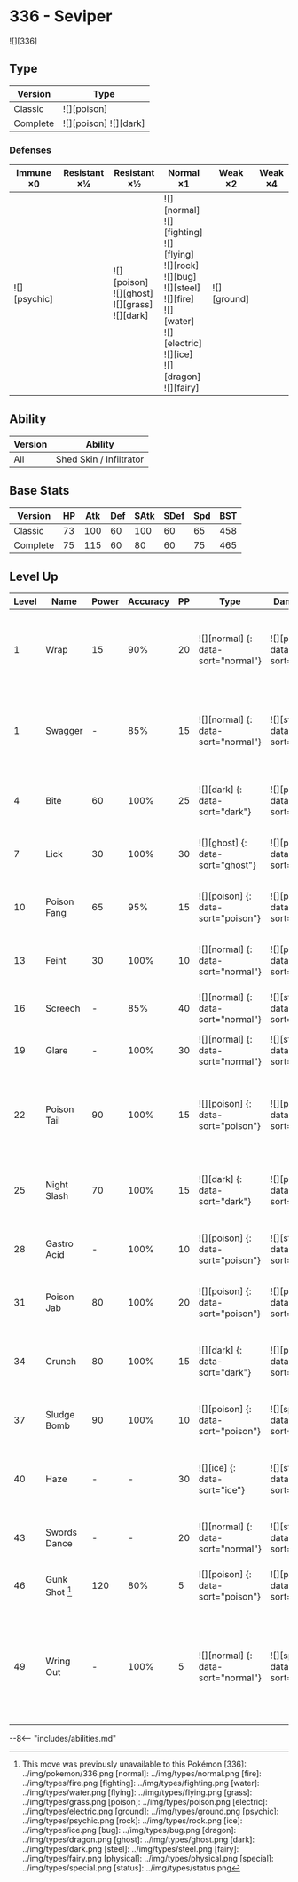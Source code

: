 # 336 - Seviper
![][336]

## Type

Version  | Type
---      | ---
Classic  | ![][poison]
Complete | ![][poison]  ![][dark]

### Defenses

Immune ×0        | Resistant ×¼ | Resistant ×½                                             | Normal ×1                                                                                                                                                                   | Weak ×2         | Weak ×4
---              | ---          | ---                                                      | ---                                                                                                                                                                         | ---             | ---
![][psychic]<br> | &nbsp;       | ![][poison]<br>![][ghost]<br>![][grass]<br>![][dark]<br> | ![][normal]<br>![][fighting]<br>![][flying]<br>![][rock]<br>![][bug]<br>![][steel]<br>![][fire]<br>![][water]<br>![][electric]<br>![][ice]<br>![][dragon]<br>![][fairy]<br> | ![][ground]<br> | &nbsp;

## Ability

Version | Ability
---     | ---
All     | Shed Skin / Infiltrator

## Base Stats

Version  | HP  | Atk | Def | SAtk | SDef | Spd | BST
---      | --- | --- | --- | ---  | ---  | --- | ---
Classic  | 73  | 100 | 60  | 100  | 60   | 65  | 458
Complete | 75  | 115 | 60  | 80   | 60   | 75  | 465

## Level Up

Level | Name           | Power | Accuracy | PP  | Type                               | Damage Class                           | Description
---   | ---            | ---   | ---      | --- | ---                                | ---                                    | ---
1     | Wrap           | 15    | 90%      | 20  | ![][normal] {: data-sort="normal"} | ![][physical] {: data-sort="physical"} | Prevents the target from fleeing and inflicts damage for 2-5 turns.
1     | Swagger        | -     | 85%      | 15  | ![][normal] {: data-sort="normal"} | ![][status] {: data-sort="status"}     | Raises the target's Attack by two stages and confuses the target.
4     | Bite           | 60    | 100%     | 25  | ![][dark] {: data-sort="dark"}     | ![][physical] {: data-sort="physical"} | Has a 30% chance to make the target flinch.
7     | Lick           | 30    | 100%     | 30  | ![][ghost] {: data-sort="ghost"}   | ![][physical] {: data-sort="physical"} | Has a 30% chance to paralyze the target.
10    | Poison Fang    | 65    | 95%      | 15  | ![][poison] {: data-sort="poison"} | ![][physical] {: data-sort="physical"} | Has a 50% chance to badly poison the target.
13    | Feint          | 30    | 100%     | 10  | ![][normal] {: data-sort="normal"} | ![][physical] {: data-sort="physical"} | Hits through Protect and Detect.
16    | Screech        | -     | 85%      | 40  | ![][normal] {: data-sort="normal"} | ![][status] {: data-sort="status"}     | Lowers the target's Defense by two stages.
19    | Glare          | -     | 100%     | 30  | ![][normal] {: data-sort="normal"} | ![][status] {: data-sort="status"}     | Paralyzes the target.
22    | Poison Tail    | 90    | 100%     | 15  | ![][poison] {: data-sort="poison"} | ![][physical] {: data-sort="physical"} | Has an increased chance for a critical hit and a 10% chance to poison the target.
25    | Night Slash    | 70    | 100%     | 15  | ![][dark] {: data-sort="dark"}     | ![][physical] {: data-sort="physical"} | Has an increased chance for a critical hit.
28    | Gastro Acid    | -     | 100%     | 10  | ![][poison] {: data-sort="poison"} | ![][status] {: data-sort="status"}     | Nullifies target's ability until it leaves battle.
31    | Poison Jab     | 80    | 100%     | 20  | ![][poison] {: data-sort="poison"} | ![][physical] {: data-sort="physical"} | Has a 30% chance to poison the target.
34    | Crunch         | 80    | 100%     | 15  | ![][dark] {: data-sort="dark"}     | ![][physical] {: data-sort="physical"} | Has a 20% chance to lower the target's Defense by one stage.
37    | Sludge Bomb    | 90    | 100%     | 10  | ![][poison] {: data-sort="poison"} | ![][special] {: data-sort="special"}   | Has a 30% chance to poison the target.
40    | Haze           | -     | -        | 30  | ![][ice] {: data-sort="ice"}       | ![][status] {: data-sort="status"}     | Resets all Pokémon's stats, accuracy, and evasion.
43    | Swords Dance   | -     | -        | 20  | ![][normal] {: data-sort="normal"} | ![][status] {: data-sort="status"}     | Raises the user's Attack by two stages.
46    | Gunk Shot [^1] | 120   | 80%      | 5   | ![][poison] {: data-sort="poison"} | ![][physical] {: data-sort="physical"} | Has a 30% chance to poison the target.
49    | Wring Out      | -     | 100%     | 5   | ![][normal] {: data-sort="normal"} | ![][special] {: data-sort="special"}   | Power increases against targets with more HP remaining, up to a maximum of 121 power.

--8<-- "includes/abilities.md"

[^1]: This move was previously unavailable to this Pokémon
[336]: ../img/pokemon/336.png
[normal]: ../img/types/normal.png
[fire]: ../img/types/fire.png
[fighting]: ../img/types/fighting.png
[water]: ../img/types/water.png
[flying]: ../img/types/flying.png
[grass]: ../img/types/grass.png
[poison]: ../img/types/poison.png
[electric]: ../img/types/electric.png
[ground]: ../img/types/ground.png
[psychic]: ../img/types/psychic.png
[rock]: ../img/types/rock.png
[ice]: ../img/types/ice.png
[bug]: ../img/types/bug.png
[dragon]: ../img/types/dragon.png
[ghost]: ../img/types/ghost.png
[dark]: ../img/types/dark.png
[steel]: ../img/types/steel.png
[fairy]: ../img/types/fairy.png
[physical]: ../img/types/physical.png
[special]: ../img/types/special.png
[status]: ../img/types/status.png
